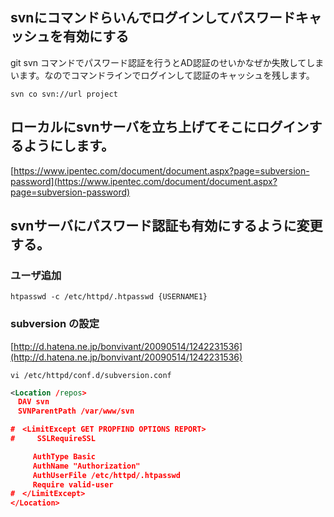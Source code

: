 ## svnにコマンドらいんでログインしてパスワードキャッシュを有効にする

git svn コマンドでパスワード認証を行うとAD認証のせいかなぜか失敗してしまいます。なのでコマンドラインでログインして認証のキャッシュを残します。  

```
svn co svn://url project
```

## ローカルにsvnサーバを立ち上げてそこにログインするようにします。

[https://www.ipentec.com/document/document.aspx?page=subversion-password](https://www.ipentec.com/document/document.aspx?page=subversion-password)

[]()

## svnサーバにパスワード認証も有効にするように変更する。

### ユーザ追加

```
htpasswd -c /etc/httpd/.htpasswd {USERNAME1}
```

### subversion の設定

[http://d.hatena.ne.jp/bonvivant/20090514/1242231536](http://d.hatena.ne.jp/bonvivant/20090514/1242231536)

```
vi /etc/httpd/conf.d/subversion.conf
```

``` XML
<Location /repos>
　DAV svn
　SVNParentPath /var/www/svn

#　<LimitExcept GET PROPFIND OPTIONS REPORT>
#　　　SSLRequireSSL

　　　AuthType Basic
　　　AuthName "Authorization"
　　　AuthUserFile /etc/httpd/.htpasswd
　　　Require valid-user
#　</LimitExcept>
</Location>
```

